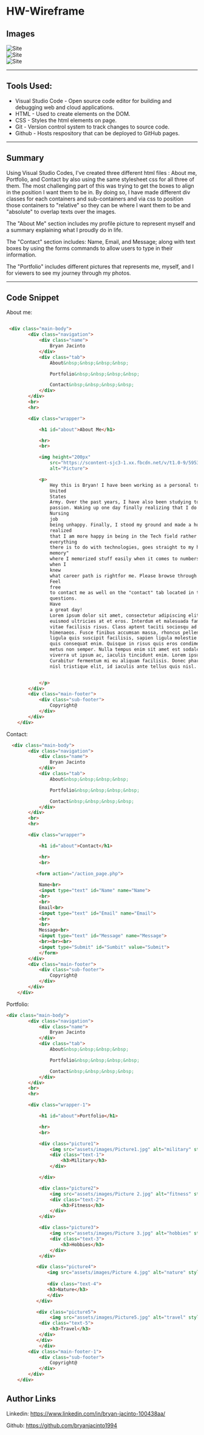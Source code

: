 # HW-Wireframe

## Images

![Site](assets/images/about.png)
<br>
![Site](assets/images/contact.png)
<br>
![Site](assets/images/portfolio.png)

<hr>

## Tools Used:

* Visual Studio Code - Open source code editor for building and debugging web and cloud applications.
* HTML - Used to create elements on the DOM.
* CSS - Styles the html elements on page. 
* Git - Version control system to track changes to source code.
* Github - Hosts respository that can be deployed to GitHub pages.

<hr>

## Summary

Using Visual Studio Codes, I've created three different html files : About me, Portfolio, and Contact by also using the same stylesheet css for all three of them. The most challenging part of this was trying to get the boxes to align in the position I want them to be in. By doing so, I have made different div classes for each containers and sub-containers and via css to position those containers to "relative" so they can be where I want them to be and "absolute" to overlap texts over the images. 

The "About Me" section includes my profile picture to represent myself and a summary explaining what I proudly do in life. 

The "Contact" section includes: Name, Email, and Message; along with text boxes by using the forms commands to allow users to type in their information.

The "Portfolio" includes different pictures that represents me, myself, and I for viewers to see my journey through my photos.

<hr>

## Code Snippet

About me:
```html

 <div class="main-body">
        <div class="navigation">
            <div class="name">
                Bryan Jacinto
            </div>
            <div class="tab">
                About&nbsp;&nbsp;&nbsp;&nbsp;

                Portfolio&nbsp;&nbsp;&nbsp;&nbsp;

                Contact&nbsp;&nbsp;&nbsp;&nbsp;
            </div>
        </div>
        <br>
        <hr>

        <div class="wrapper">

            <h1 id="about">About Me</h1>

            <hr>
            <br>

            <img height="200px"
                src="https://scontent-sjc3-1.xx.fbcdn.net/v/t1.0-9/59534637_2490535307623465_1942523376228630528_n.jpg?_nc_cat=100&_nc_oc=AQmj8gXNl7039ppF5Lck7CsMUM1Xq-FcjH--nQQxpWhHfcS6Arl6tfDAv1Y_24GVq_8fRyY3v1yOIfHdGIvhDJ9N&_nc_ht=scontent-sjc3-1.xx&oh=08845664e21356d7591879071d69f87a&oe=5DCCDBA5"
                alt="Picture">

            <p>
                Hey this is Bryan! I have been working as a personal trainer for four years and have served in the
                United
                States
                Army. Over the past years, I have also been studying to be a Nurse but I realized that Nursing is not my
                passion. Waking up one day finally realizing that I do not want to wake up every morning going to a
                Nursing
                job
                being unhappy. Finally, I stood my ground and made a huge change in my education and career. I finally
                realized
                that I am more happy in being in the Tech field rather than in the medical field. For some reason,
                everything
                there is to do with technologies, goes straight to my head. Think of it sort of like as a "photographic
                memory"
                where I memorized stuff easily when it comes to numbers and codes. I may not look the part but thats
                when I
                knew
                what career path is rightfor me. Please browse through my "Portfolio" and take a look at my journey.
                Feel
                free
                to contact me as well on the "contact" tab located in the top right corner if you have any other
                questions.
                Have
                a great day!
                Lorem ipsum dolor sit amet, consectetur adipiscing elit. Sed a arcu urna. Sed in leo lacinia elit
                euismod ultricies at et eros. Interdum et malesuada fames ac ante ipsum primis in faucibus. Vestibulum
                vitae facilisis risus. Class aptent taciti sociosqu ad litora torquent per conubia nostra, per inceptos
                himenaeos. Fusce finibus accumsan massa, rhoncus pellentesque lectus dapibus sed. Vestibulum dictum,
                ligula quis suscipit facilisis, sapien ligula molestie dui, quis consequat ligula nibh in urna. Aenean
                quis consequat enim. Quisque in risus quis eros condimentum tincidunt quis nec orci. Etiam finibus et
                metus non semper. Nulla tempus enim sit amet est sodales, sit amet egestas magna cursus. Nunc urna ex,
                viverra ut ipsum ac, iaculis tincidunt enim. Lorem ipsum dolor sit amet, consectetur adipiscing elit.
                Curabitur fermentum mi eu aliquam facilisis. Donec pharetra, lectus vel consequat scelerisque, massa
                nisl tristique elit, id iaculis ante tellus quis nisl. Vivamus ornare massa ipsum.


            </p>
        </div>
        <div class="main-footer">
            <div class="sub-footer">
                Copyright@
            </div>
        </div>
    </div>
```
Contact:
```html
  <div class="main-body">
        <div class="navigation">
            <div class="name">
                Bryan Jacinto
            </div>
            <div class="tab">
                About&nbsp;&nbsp;&nbsp;&nbsp;

                Portfolio&nbsp;&nbsp;&nbsp;&nbsp;

                Contact&nbsp;&nbsp;&nbsp;&nbsp;
            </div>
        </div>
        <br>
        <hr>

        <div class="wrapper">

            <h1 id="about">Contact</h1>

            <hr>
            <br>

           <form action="/action_page.php"> 
           
            Name<br>
            <input type="text" id="Name" name="Name">
            <br>
            <br>
            Email<br> 
            <input type="text" id="Email" name="Email">
            <br>
            <br>
            Message<br>
            <input type="text" id="Message" name="Message">
            <br><br><br>
            <input type="Submit" id="Sumbit" value="Submit">
            </form>
        </div>
        <div class="main-footer">
            <div class="sub-footer">
                Copyright@
            </div>
        </div>
    </div>
```
Portfolio:
```html
<div class="main-body">
        <div class="navigation">
            <div class="name">
                Bryan Jacinto
            </div>
            <div class="tab">
                About&nbsp;&nbsp;&nbsp;&nbsp;

                Portfolio&nbsp;&nbsp;&nbsp;&nbsp;

                Contact&nbsp;&nbsp;&nbsp;&nbsp;
            </div>
        </div>
        <br>
        <hr>

        <div class="wrapper-1">

            <h1 id="about">Portfolio</h1>

            <hr>
            <br>

            <div class="picture1">
                <img src="assets/images/Picture1.jpg" alt="military" style="height:250px; width: 250px;">
                <div class="text-1">
                    <h3>Military</h3>
                </div>

            </div>

            <div class="picture2">
                <img src="assets/images/Picture 2.jpg" alt="fitness" style="height: 250px; width: 250px;">
                <div class="text-2">
                    <h3>Fitness</h3>
                </div>
            </div>

            <div class="picture3">
                <img src="assets/images/Picture 3.jpg" alt="hobbies" style="height: 250px; width: 250px;">
                <div class="text-3">
                    <h3>Hobbies</h3>
                </div>
            </div>

           <div class="picture4">
               <img src="assets/images/Picture 4.jpg" alt="nature" style="height: 250px; width: 250px;">
                   
               <div class="text-4">
               <h3>Nature</h3>
               </div>
           </div>

           <div class="picture5">
                <img src="assets/images/Picture5.jpg" alt="travel" style="height: 250px; width: 250px;">
            <div class="text-5">
                <h3>Travel</h3>
            </div>
           </div>
            </div>
        <div class="main-footer-1">
            <div class="sub-footer">
                Copyright@
            </div>
        </div>
    </div>
```
## Author Links
Linkedin: https://www.linkedin.com/in/bryan-jacinto-100438aa/

Github:
https://github.com/bryanjacinto1994





 
